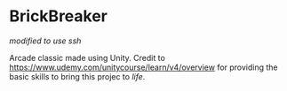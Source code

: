# BrickBreaker
_modified to use ssh_

Arcade classic made using Unity. 
Credit to https://www.udemy.com/unitycourse/learn/v4/overview for providing the basic skills to bring this projec to *life*.

